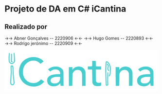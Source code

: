 # Projeto de DA em C# iCantina

## Realizado por
→→ Abner Gonçalves -- 2220906 ←←
→→ Hugo Gomes -- 2220893 ←←
→→ Rodrigo jerónimo -- 2220909 ←←

![iCantina Logo](logotipo/iCantina_logoNoBG.svg)
